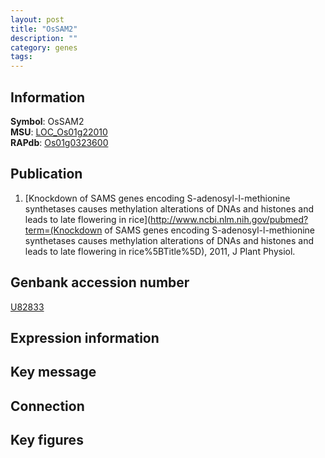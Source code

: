 ```yaml
---
layout: post
title: "OsSAM2"
description: ""
category: genes
tags: 
---
```


## Information
__Symbol__: OsSAM2  
__MSU__: [LOC_Os01g22010](http://rice.plantbiology.msu.edu/cgi-bin/ORF_infopage.cgi?orf=LOC_Os01g22010)  
__RAPdb__: [Os01g0323600](http://rapdb.dna.affrc.go.jp/viewer/gbrowse_details/irgsp1?name=Os01g0323600)  

## Publication
1. [Knockdown of SAMS genes encoding S-adenosyl-l-methionine synthetases causes methylation alterations of DNAs and histones and leads to late flowering in rice](http://www.ncbi.nlm.nih.gov/pubmed?term=(Knockdown of SAMS genes encoding S-adenosyl-l-methionine synthetases causes methylation alterations of DNAs and histones and leads to late flowering in rice%5BTitle%5D), 2011, J Plant Physiol.

## Genbank accession number
[U82833](http://www.ncbi.nlm.nih.gov/nuccore/U82833)

## Expression information

## Key message

## Connection

## Key figures


